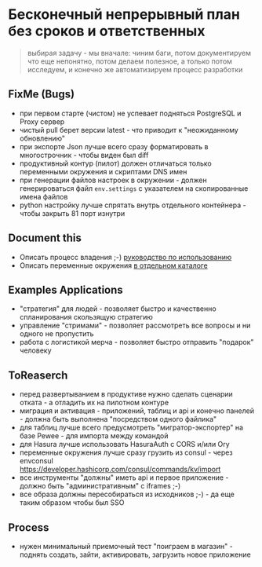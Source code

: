 # Бесконечный непрерывный план без сроков и ответственных

> выбирая задачу - мы вначале: чиним баги, потом документируем что еще непонятно, потом делаем полезное, а только потом исследуем, и конечно же автоматизируем процесс разработки

## FixMe (Bugs)

* при первом старте (чистом) не успевает подняться PostgreSQL и Proxy сервер
* чистый pull берет версии latest - что приводит к "неожиданному обновлению"
* при экспорте Json лучше всего сразу форматировать в многострочник - чтобы виден был diff
* продуктивный контур (пилот) должен отличаться только переменными окружения и скриптами DNS имен
* при генерации файлов настроек в окружении - должен генерироваться файл `env.settings` с указателем на скопированные имена файлов
* python настройку лучше спрятать внутрь отдельного контейнера - чтобы закрыть 81 порт изнутри

## Document this

* Описать процесс владения ;-) [руководство по использованию](./CONTIBUTORS.md)
* Описать переменные окружения [в отдельном каталоге](./settings/)

## Examples Applications

* "стратегия" для людей - позволяет быстро и качественно спланирования скользящую стратегию
* управление "стримами" - позволяет рассмотреть все вопросы и ни одного не пропустить
* работа с логистикой мерча - позволяет быстро отправить "подарок" человеку

## ToReaserch

* перед развертыванием в продуктиве нужно сделать сценарии отката - а отладить их на пилотном контуре
* миграция и активация - приложений, таблиц и api и конечно панелей - должна быть выполнена "посредством одного файлика"
* для таблиц лучше всего предусмотреть "мигратор-экспортер" на базе Pewee - для импорта между командой
* для Hasura лучше использовать HasuraAuth с CORS и/или Ory
* переменные окружения лучше сразу грузить из consul - через envconsul https://developer.hashicorp.com/consul/commands/kv/import
* все инструменты "должны" иметь api и первое приложение - должно быть "административным" c iframes ;-)
* все образа должны пересобираться из исходников ;-) - да еще таким образом чтобы был SSO

## Process

* нужен минимальный приемочный тест "поиграем в магазин" - поднять создать, зайти, активировать, загрузить новое приложение
